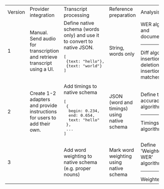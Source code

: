 <table>
	<tr>
		<td>Version</td>
		<td>Provider integration</td>
		<td>Transcript processing</td>
		<td>Reference preparation</td>
		<td>Analysis</td>
		<td>Results</td>
	</tr>
	<tr>
		<td>1</td>
		<td>Manual. Send audio for transcription and retrieve transcript using a UI.</td>
		<td>Define native schema (words only) and use it to convert to native JSON. 
			<pre>
[
 {text: "hello"},
 {text: "world"}
]
			</pre>
		</td>
		<td>String, words only</td>
		<td>WER algorithm and documentation<hr>Diff algorithm: insertions, deletions, insertions and matches</td>
		<td>WER % per vendor<hr>Diff metrics and structured report</td>		
	</tr>
	<tr>
		<td>2</td>
		<td>Create 1-2 adapters and provide instructions for users to add their own.</td>
		<td>Add timings to native schema
			<pre>
[
 {
  begin: 0.234, 
  end: 0.654, 
  text: "hello"
 },
 ...
]
</pre>
		</td>
		<td>JSON (word and timings) using native schema</td>
		<td>Define timing accuracy algorithm<hr>Timings diff algorithm</td>
		<td>Average time deviation from reference?</td>
	</tr>
	<tr>
		<td>3</td>
		<td></td>
		<td>Add word weighting to native schema (e.g. proper nouns)</td>
		<td>Mark word weighting using native schema</td>
		<td>Define 'Weighted WER' algorithm<hr>Weighted diff</td>
		<td>Visualise results?</td>
	</tr>
